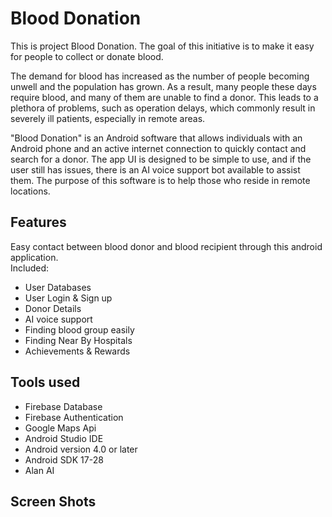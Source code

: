 # Blood Donation
This is project Blood Donation. The goal of this initiative is to make it easy for people to collect or donate blood.

The demand for blood has increased as the number of people becoming unwell and the population has grown. As a result, many people these days require blood, and many of them are unable to find a donor. This leads to a plethora of problems, such as operation delays, which commonly result in severely ill patients, especially in remote areas.

"Blood Donation" is an Android software that allows individuals with an Android phone and an active internet connection to quickly contact and search for a donor. The app UI is designed to be simple to use, and if the user still has issues, there is an AI voice support bot available to assist them. The purpose of this software is to help those who reside in remote locations.

## Features
Easy contact between blood donor and blood recipient through this android application.<br>
Included:
- User Databases
- User Login & Sign up
- Donor Details
- AI voice support
- Finding blood group easily
- Finding Near By Hospitals
- Achievements & Rewards
       
## Tools used
- Firebase Database
- Firebase Authentication
- Google Maps Api
- Android Studio IDE
- Android version 4.0 or later
- Android SDK 17-28
- Alan AI

## Screen Shots
